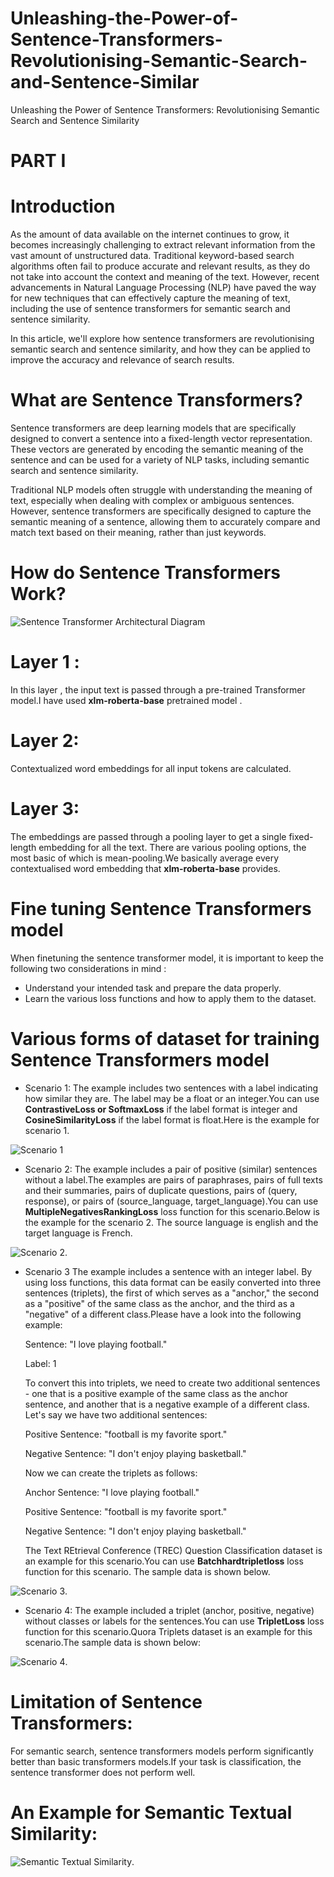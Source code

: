 # Unleashing-the-Power-of-Sentence-Transformers-Revolutionising-Semantic-Search-and-Sentence-Similar
Unleashing the Power of Sentence Transformers: Revolutionising Semantic Search and Sentence Similarity

# PART I

# Introduction
As the amount of data available on the internet continues to grow, it becomes increasingly challenging to extract relevant information from the vast amount of unstructured data. Traditional keyword-based search algorithms often fail to produce accurate and relevant results, as they do not take into account the context and meaning of the text. However, recent advancements in Natural Language Processing (NLP) have paved the way for new techniques that can effectively capture the meaning of text, including the use of sentence transformers for semantic search and sentence similarity.

In this article, we'll explore how sentence transformers are revolutionising semantic search and sentence similarity, and how they can be applied to improve the accuracy and relevance of search results.

# What are Sentence Transformers?
Sentence transformers are deep learning models that are specifically designed to convert a sentence into a fixed-length vector representation. These vectors are generated by encoding the semantic meaning of the sentence and can be used for a variety of NLP tasks, including semantic search and sentence similarity.

Traditional NLP models often struggle with understanding the meaning of text, especially when dealing with complex or ambiguous sentences. However, sentence transformers are specifically designed to capture the semantic meaning of a sentence, allowing them to accurately compare and match text based on their meaning, rather than just keywords.

# How do Sentence Transformers Work?
![Sentence Transformer Architectural Diagram](architectur_sentence_transformer.png)

# Layer 1 : 
In this layer , the input text is passed through a pre-trained Transformer model.I have used **xlm-roberta-base** pretrained model .

# Layer 2:
Contextualized word embeddings for all input tokens are calculated.

# Layer 3: 
The embeddings are passed  through a pooling layer to get a single fixed-length embedding for all the text. There are various pooling options, the most basic of which is mean-pooling.We basically average every contextualised word embedding that  **xlm-roberta-base** provides.

# Fine tuning Sentence Transformers model 

When finetuning  the sentence transformer model, it is important to keep the following two considerations in mind :
* Understand your intended task and prepare the data properly.
* Learn the various loss functions and how to apply them to the dataset.
# Various forms of dataset for training Sentence Transformers model

* Scenario 1:
The example includes two sentences with a label indicating how similar they are. The label may be a float or an integer.You can use  **ContrastiveLoss or SoftmaxLoss** if the label format is integer and **CosineSimilarityLoss** if the label format is float.Here is the example for scenario 1.

![Scenario 1](scenario_1_dataset.PNG)

* Scenario 2:
The example includes a pair of positive (similar) sentences without a label.The examples are pairs of paraphrases, pairs of full texts and their summaries, pairs of duplicate questions, pairs of (query, response), or pairs of (source_language, target_language).You can use **MultipleNegativesRankingLoss** loss function for this scenario.Below is the example for the scenario 2. The source language is english and the target language is French.

![Scenario 2](scenario2_dataset.PNG).

* Scenario 3
The example includes a sentence with an integer label. By using loss functions, this data format can be easily converted into three sentences (triplets), the first of which serves as a "anchor," the second as a "positive" of the same class as the anchor, and the third as a "negative" of a different class.Please have a look into the following example:

  Sentence: "I love playing football."

  Label: 1

  To convert this into triplets, we need to create two additional sentences - one that is a positive example of the same class as the anchor sentence, and another that   is a negative example of a different class. Let's say we have two additional sentences:

  Positive Sentence: "football is my favorite sport."

  Negative Sentence: "I don't enjoy playing basketball."

  Now we can create the triplets as follows:

  Anchor Sentence: "I love playing football."

  Positive Sentence: "football is my favorite sport."

  Negative Sentence: "I don't enjoy playing basketball."
  
  The Text REtrieval Conference (TREC) Question Classification dataset is an example for this scenario.You can use **Batchhardtripletloss** loss function for this scenario. The sample data is shown below.

![Scenario 3](scenario3_dataset.PNG).

* Scenario 4: The example included a triplet (anchor, positive, negative) without classes or labels for the sentences.You can use **TripletLoss** loss function for this scenario.Quora Triplets dataset is an example for this scenario.The sample data is shown below:

![Scenario 4](scenario4_dataset.PNG).

# Limitation of Sentence Transformers:
For semantic search, sentence transformers models perform significantly better than basic transformers models.If your task is classification, the sentence transformer does not perform well.

# An Example for Semantic Textual Similarity:

![Semantic Textual Similarity](semantic_similarity.png).
